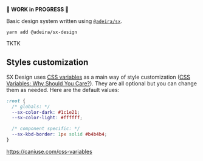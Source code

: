 **🚧 WORK in PROGRESS 🚧**

Basic design system written using [`@adeira/sx`](https://github.com/adeira/sx).

```text
yarn add @adeira/sx-design
```

TKTK

## Styles customization

SX Design uses [CSS variables](https://developer.mozilla.org/en-US/docs/Web/CSS/Using_CSS_custom_properties) as a main way of style customization ([CSS Variables: Why Should You Care?](https://developers.google.com/web/updates/2016/02/css-variables-why-should-you-care)). They are all optional but you can change them as needed. Here are the default values:

```css
:root {
  /* globals: */
  --sx-color-dark: #1c1e21;
  --sx-color-light: #ffffff;

  /* component specific: */
  --sx-kbd-border: 1px solid #b4b4b4;
}
```

https://caniuse.com/css-variables
